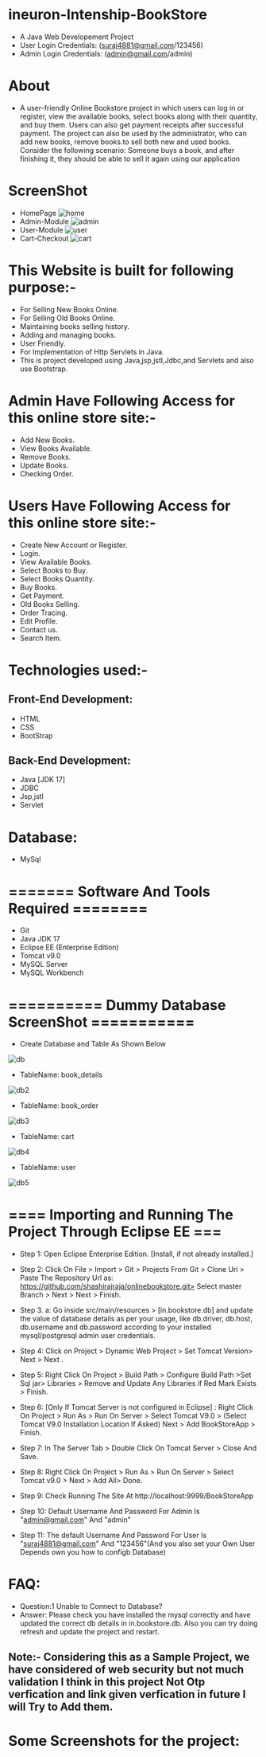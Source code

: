 # ineuron-Intenship-BookStore
+ A Java Web Developement Project
+ User Login Credentials: (suraj4881@gmail.com/123456)
+ Admin Login Credentials: (admin@gmail.com/admin)
# About
+ A user-friendly Online Bookstore project in which users can log in or register, view the available books, select books along with their quantity, and buy them. Users     can also get payment receipts after successful payment. The project can also be used by the administrator, who can add new books, remove books.to sell both new and       used books. Consider the following scenario: Someone buys a book, and after finishing it, they should be able to sell it again using
  our application

# ScreenShot
+ HomePage
![home](https://user-images.githubusercontent.com/33785415/233817841-304a5284-b08e-4134-9f7f-7820e4e483d9.png)
+ Admin-Module
![admin](https://user-images.githubusercontent.com/33785415/233818304-0fd4821a-0eb1-4204-b6e9-e4905e94e21f.png)
+ User-Module
![user](https://user-images.githubusercontent.com/33785415/233818327-9c46ea7a-3f67-4c47-bcb8-7114f661dd92.png)
+ Cart-Checkout
![cart](https://user-images.githubusercontent.com/33785415/233818406-1abb1ca7-6739-4070-9c79-6313b5165626.png)

# This Website is built for following purpose:-
+ For Selling New Books Online.
+ For Selling Old Books Online.
+ Maintaining books selling history.
+ Adding and managing books.
+ User Friendly.
+ For Implementation of Http Servlets in Java.
+ This is project developed using Java,jsp,jstl,Jdbc,and Servlets and also use Bootstrap.

# Admin Have Following Access for this online store site:-
+ Add New Books.
+ View Books Available.
+ Remove Books.
+ Update Books.
+ Checking Order.

# Users Have Following Access for this online store site:-
+ Create New Account or Register.
+ Login.
+ View Available Books.
+ Select Books to Buy.
+ Select Books Quantity.
+ Buy Books.
+ Get Payment.
+ Old Books Selling.
+ Order Tracing.
+ Edit Profile.
+ Contact us.
+ Search Item.

# Technologies used:-
## Front-End Development:
+ HTML
+ CSS
+ BootStrap
## Back-End Development:
+ Java [JDK 17]
+ JDBC
+ Jsp,jstl
+ Servlet

# Database:
+ MySql

# ======= Software And Tools Required ========
+ Git 
+ Java JDK 17 
+ Eclipse EE (Enterprise Edition)
+ Tomcat v9.0
+ MySQL Server
+ MySQL Workbench 

# ========== Dummy Database ScreenShot ===========
+ Create Database and Table As Shown Below

![db](https://user-images.githubusercontent.com/33785415/233819381-7f0dce13-5751-4dab-90a7-4dcbb43007ac.png)

+ TableName: book_details

![db2](https://user-images.githubusercontent.com/33785415/233819638-647aff7a-5ad7-4b5a-91c9-b04923813d53.png)

+ TableName: book_order

![db3](https://user-images.githubusercontent.com/33785415/233819668-ccea37f4-102e-4af1-9dce-36274ca45608.png)

+ TableName: cart

![db4](https://user-images.githubusercontent.com/33785415/233819695-9ff81e48-48c4-474a-83b9-c169d89057ca.png)

+ TableName: user

![db5](https://user-images.githubusercontent.com/33785415/233819759-2b7a91f3-19f8-48fc-9e71-33973514a086.png)


# ==== Importing and Running The Project Through Eclipse EE ===
+ Step 1: Open Eclipse Enterprise Edition. [Install, if not already installed.]

+ Step 2: Click On File > Import > Git > Projects From Git > Clone Uri > Paste The Repository Url as: https://github.com/shashirajraja/onlinebookstore.git> Select master Branch > Next > Next > Finish.

+ Step 3. a: Go inside src/main/resources > [in.bookstore.db] and update the value of database details as per your usage, like db.driver, db.host, db.username and       db.password according to your installed mysql/postgresql admin user credentials.

+ Step 4: Click on Project > Dynamic Web Project > Set Tomcat Version> Next > Next .

+ Step 5: Right Click On Project > Build Path > Configure Build Path >Set Sql jar> Libraries > Remove and Update Any Libraries if Red Mark Exists > Finish.

+ Step 6: [Only If Tomcat Server is not configured in Eclipse] : Right Click On Project > Run As > Run On Server > Select Tomcat V9.0 > (Select Tomcat V9.0               Installation Location If Asked) Next > Add BookStoreApp > Finish.

+ Step 7: In The Server Tab > Double Click On Tomcat Server > Close And Save.

+ Step 8: Right Click On Project > Run As > Run On Server > Select Tomcat v9.0 > Next > Add All> Done.

+ Step 9: Check Running The Site At http://localhost:9999/BookStoreApp

+ Step 10: Default Username And Password For Admin Is "admin@gmail.com" And "admin"

+ Step 11: The default Username And Password For User Is "suraj4881@gmail.com" And "123456"(And you also set your Own User Depends own you how to configb Database)

# FAQ:

+ Question:1 Unable to Connect to Database?
+ Answer: Please check you have installed the mysql correctly and have updated the correct db details in in.bookstore.db. Also you can try doing refresh and update the   project and restart.

## Note:- Considering this as a Sample Project, we have considered of web security but not much validation I think in this project Not Otp verfication and link given      verfication in future I will Try to Add them.

# Some Screenshots for the project:




